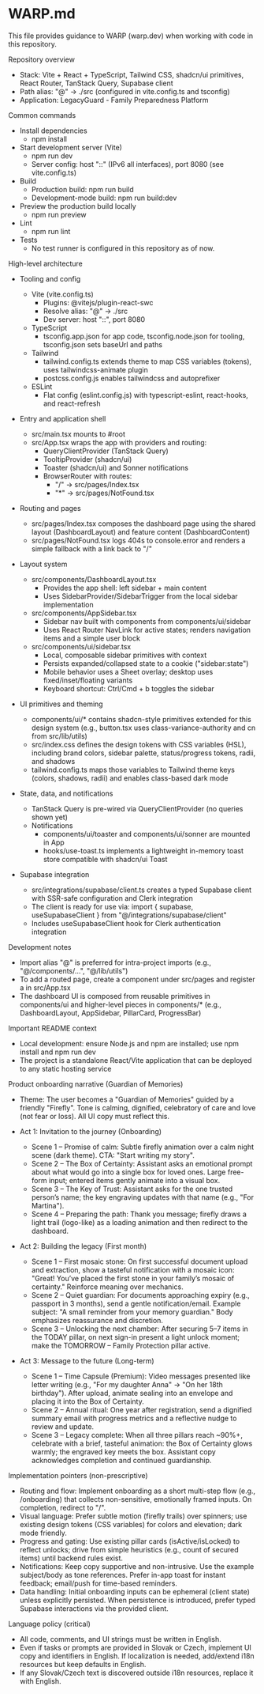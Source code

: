 # WARP.md

This file provides guidance to WARP (warp.dev) when working with code in this repository.

Repository overview
- Stack: Vite + React + TypeScript, Tailwind CSS, shadcn/ui primitives, React Router, TanStack Query, Supabase client
- Path alias: "@" -> ./src (configured in vite.config.ts and tsconfig)
- Application: LegacyGuard - Family Preparedness Platform

Common commands
- Install dependencies
  - npm install
- Start development server (Vite)
  - npm run dev
  - Server config: host "::" (IPv6 all interfaces), port 8080 (see vite.config.ts)
- Build
  - Production build: npm run build
  - Development-mode build: npm run build:dev
- Preview the production build locally
  - npm run preview
- Lint
  - npm run lint
- Tests
  - No test runner is configured in this repository as of now.

High-level architecture
- Tooling and config
  - Vite (vite.config.ts)
    - Plugins: @vitejs/plugin-react-swc
    - Resolve alias: "@" -> ./src
    - Dev server: host "::", port 8080
  - TypeScript
    - tsconfig.app.json for app code, tsconfig.node.json for tooling, tsconfig.json sets baseUrl and paths
  - Tailwind
    - tailwind.config.ts extends theme to map CSS variables (tokens), uses tailwindcss-animate plugin
    - postcss.config.js enables tailwindcss and autoprefixer
  - ESLint
    - Flat config (eslint.config.js) with typescript-eslint, react-hooks, and react-refresh

- Entry and application shell
  - src/main.tsx mounts <App /> to #root
  - src/App.tsx wraps the app with providers and routing:
    - QueryClientProvider (TanStack Query)
    - TooltipProvider (shadcn/ui)
    - Toaster (shadcn/ui) and Sonner notifications
    - BrowserRouter with routes:
      - "/" -> src/pages/Index.tsx
      - "*" -> src/pages/NotFound.tsx

- Routing and pages
  - src/pages/Index.tsx composes the dashboard page using the shared layout (DashboardLayout) and feature content (DashboardContent)
  - src/pages/NotFound.tsx logs 404s to console.error and renders a simple fallback with a link back to "/"

- Layout system
  - src/components/DashboardLayout.tsx
    - Provides the app shell: left sidebar + main content
    - Uses SidebarProvider/SidebarTrigger from the local sidebar implementation
  - src/components/AppSidebar.tsx
    - Sidebar nav built with components from components/ui/sidebar
    - Uses React Router NavLink for active states; renders navigation items and a simple user block
  - src/components/ui/sidebar.tsx
    - Local, composable sidebar primitives with context
    - Persists expanded/collapsed state to a cookie ("sidebar:state")
    - Mobile behavior uses a Sheet overlay; desktop uses fixed/inset/floating variants
    - Keyboard shortcut: Ctrl/Cmd + b toggles the sidebar

- UI primitives and theming
  - components/ui/* contains shadcn-style primitives extended for this design system (e.g., button.tsx uses class-variance-authority and cn from src/lib/utils)
  - src/index.css defines the design tokens with CSS variables (HSL), including brand colors, sidebar palette, status/progress tokens, radii, and shadows
  - tailwind.config.ts maps those variables to Tailwind theme keys (colors, shadows, radii) and enables class-based dark mode

- State, data, and notifications
  - TanStack Query is pre-wired via QueryClientProvider (no queries shown yet)
  - Notifications
    - components/ui/toaster and components/ui/sonner are mounted in App
    - hooks/use-toast.ts implements a lightweight in-memory toast store compatible with shadcn/ui Toast

- Supabase integration
  - src/integrations/supabase/client.ts creates a typed Supabase client with SSR-safe configuration and Clerk integration
  - The client is ready for use via: import { supabase, useSupabaseClient } from "@/integrations/supabase/client"
  - Includes useSupabaseClient hook for Clerk authentication integration

Development notes
- Import alias "@" is preferred for intra-project imports (e.g., "@/components/...", "@/lib/utils")
- To add a routed page, create a component under src/pages and register a <Route> in src/App.tsx
- The dashboard UI is composed from reusable primitives in components/ui and higher-level pieces in components/* (e.g., DashboardLayout, AppSidebar, PillarCard, ProgressBar)

Important README context
- Local development: ensure Node.js and npm are installed; use npm install and npm run dev
- The project is a standalone React/Vite application that can be deployed to any static hosting service

Product onboarding narrative (Guardian of Memories)
- Theme: The user becomes a "Guardian of Memories" guided by a friendly "Firefly". Tone is calming, dignified, celebratory of care and love (not fear or loss). All UI copy must reflect this.

- Act 1: Invitation to the journey (Onboarding)
  - Scene 1 – Promise of calm: Subtle firefly animation over a calm night scene (dark theme). CTA: "Start writing my story".
  - Scene 2 – The Box of Certainty: Assistant asks an emotional prompt about what would go into a single box for loved ones. Large free-form input; entered items gently animate into a visual box.
  - Scene 3 – The Key of Trust: Assistant asks for the one trusted person’s name; the key engraving updates with that name (e.g., "For Martina").
  - Scene 4 – Preparing the path: Thank you message; firefly draws a light trail (logo-like) as a loading animation and then redirect to the dashboard.

- Act 2: Building the legacy (First month)
  - Scene 1 – First mosaic stone: On first successful document upload and extraction, show a tasteful notification with a mosaic icon: "Great! You’ve placed the first stone in your family’s mosaic of certainty." Reinforce meaning over mechanics.
  - Scene 2 – Quiet guardian: For documents approaching expiry (e.g., passport in 3 months), send a gentle notification/email. Example subject: "A small reminder from your memory guardian." Body emphasizes reassurance and discretion.
  - Scene 3 – Unlocking the next chamber: After securing 5–7 items in the TODAY pillar, on next sign-in present a light unlock moment; make the TOMORROW – Family Protection pillar active.

- Act 3: Message to the future (Long-term)
  - Scene 1 – Time Capsule (Premium): Video messages presented like letter writing (e.g., "For my daughter Anna" → "On her 18th birthday"). After upload, animate sealing into an envelope and placing it into the Box of Certainty.
  - Scene 2 – Annual ritual: One year after registration, send a dignified summary email with progress metrics and a reflective nudge to review and update.
  - Scene 3 – Legacy complete: When all three pillars reach ~90%+, celebrate with a brief, tasteful animation: the Box of Certainty glows warmly; the engraved key meets the box. Assistant copy acknowledges completion and continued guardianship.

Implementation pointers (non-prescriptive)
- Routing and flow: Implement onboarding as a short multi-step flow (e.g., /onboarding) that collects non-sensitive, emotionally framed inputs. On completion, redirect to "/".
- Visual language: Prefer subtle motion (firefly trails) over spinners; use existing design tokens (CSS variables) for colors and elevation; dark mode friendly.
- Progress and gating: Use existing pillar cards (isActive/isLocked) to reflect unlocks; drive from simple heuristics (e.g., count of secured items) until backend rules exist.
- Notifications: Keep copy supportive and non-intrusive. Use the example subject/body as tone references. Prefer in-app toast for instant feedback; email/push for time-based reminders.
- Data handling: Initial onboarding inputs can be ephemeral (client state) unless explicitly persisted. When persistence is introduced, prefer typed Supabase interactions via the provided client.

Language policy (critical)
- All code, comments, and UI strings must be written in English.
- Even if tasks or prompts are provided in Slovak or Czech, implement UI copy and identifiers in English. If localization is needed, add/extend i18n resources but keep defaults in English.
- If any Slovak/Czech text is discovered outside i18n resources, replace it with English.
